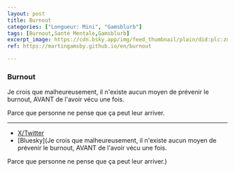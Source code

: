 ```yaml
---
layout: post
title: Burnout
categories: ["Longueur: Mini", "Gamsblurb"]
tags: [Burnout,Santé Mentale,Gamsblurb]
excerpt_image: https://cdn.bsky.app/img/feed_thumbnail/plain/did:plc:znjtzynoesvt266ojgsttrw3/bafkreigdsmksbov4fe2uzhokrduzddtriq4vqltpwifas3oery7xlw2suy@jpeg
ref: https://martingamsby.github.io/en/burnout

---
```


### **Burnout**

Je crois que malheureusement, il n'existe aucun moyen de prévenir le burnout, AVANT de l'avoir vécu une fois.

Parce que personne ne pense que ça peut leur arriver.

---

- [X/Twitter](https://x.com/MartinGamsby/status/1834401418406400140)
- [Bluesky](Je crois que malheureusement, il n'existe aucun moyen de prévenir le burnout, AVANT de l'avoir vécu une fois.

Parce que personne ne pense que ça peut leur arriver.)

